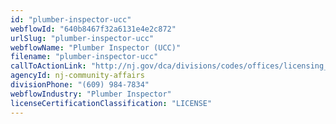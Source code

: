```yaml
---
id: "plumber-inspector-ucc"
webflowId: "640b8467f32a6131e4e2c872"
urlSlug: "plumber-inspector-ucc"
webflowName: "Plumber Inspector (UCC)"
filename: "plumber-inspector-ucc"
callToActionLink: "http://nj.gov/dca/divisions/codes/offices/licensing_cont_ed.html"
agencyId: nj-community-affairs
divisionPhone: "(609) 984-7834"
webflowIndustry: "Plumber Inspector"
licenseCertificationClassification: "LICENSE"
---
```

